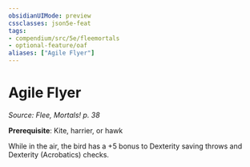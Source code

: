 ```yaml
---
obsidianUIMode: preview
cssclasses: json5e-feat
tags:
- compendium/src/5e/fleemortals
- optional-feature/oaf
aliases: ["Agile Flyer"]
---
```

# Agile Flyer
*Source: Flee, Mortals! p. 38*  

**Prerequisite**: Kite, harrier, or hawk

While in the air, the bird has a +5 bonus to Dexterity saving throws and Dexterity (Acrobatics) checks.